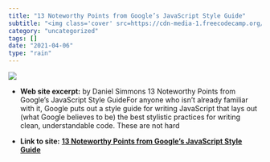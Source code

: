 ```yaml
---
title: "13 Noteworthy Points from Google’s JavaScript Style Guide"
subtitle: "<img class='cover' src=https://cdn-media-1.freecodecamp.org/images/1*ouYvMzYuksK-IH1BPNKD0A.jpeg>"
category: "uncategorized"
tags: []
date: "2021-04-06"
type: "rain"
---
```

<img class="cover" src=https://cdn-media-1.freecodecamp.org/images/1*ouYvMzYuksK-IH1BPNKD0A.jpeg>



* **Web site excerpt:** by Daniel Simmons 13 Noteworthy Points from Google’s JavaScript Style GuideFor anyone who isn’t already familiar with it, Google puts out a style guide for writing JavaScript that lays out (what Google believes to be) the best stylistic practices for writing clean, understandable code. These are not hard

* **Link to site:** **[13 Noteworthy Points from Google’s JavaScript Style Guide](https://medium.freecodecamp.org/google-publishes-a-javascript-style-guide-here-are-some-key-lessons-1810b8ad050b?source=userActivityShare-d383785221d0-1524228762)**